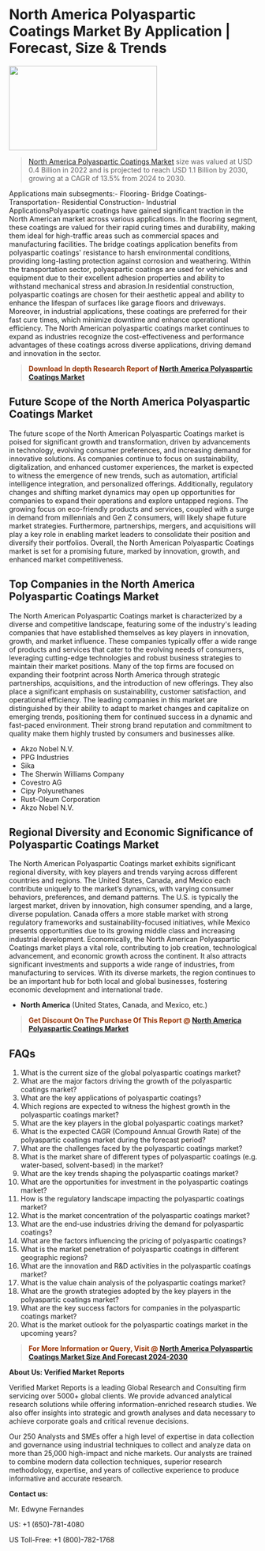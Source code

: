 <p><h1>North America Polyaspartic Coatings Market By Application | Forecast, Size & Trends</h1><p><img class="aligncenter size-medium wp-image-105565" src="https://ffe5etoiles.com/wp-content/uploads/2025/01/MST7-300x171.png" alt="" width="300" height="171" /></p><blockquote><p><a href="https://www.verifiedmarketreports.com/download-sample/?rid=642452&utm_source=Github-NA&utm_medium=377" target="_blank">North America Polyaspartic Coatings Market</a> size was valued at USD 0.4 Billion in 2022 and is projected to reach USD 1.1 Billion by 2030, growing at a CAGR of 13.5% from 2024 to 2030.</p></blockquote>Applications main subsegments:- Flooring- Bridge Coatings- Transportation- Residential Construction- Industrial ApplicationsPolyaspartic coatings have gained significant traction in the North American market across various applications. In the flooring segment, these coatings are valued for their rapid curing times and durability, making them ideal for high-traffic areas such as commercial spaces and manufacturing facilities. The bridge coatings application benefits from polyaspartic coatings' resistance to harsh environmental conditions, providing long-lasting protection against corrosion and weathering. Within the transportation sector, polyaspartic coatings are used for vehicles and equipment due to their excellent adhesion properties and ability to withstand mechanical stress and abrasion.In residential construction, polyaspartic coatings are chosen for their aesthetic appeal and ability to enhance the lifespan of surfaces like garage floors and driveways. Moreover, in industrial applications, these coatings are preferred for their fast cure times, which minimize downtime and enhance operational efficiency. The North American polyaspartic coatings market continues to expand as industries recognize the cost-effectiveness and performance advantages of these coatings across diverse applications, driving demand and innovation in the sector.</p><blockquote><p><span style="color: #993300;"><strong>Download In depth Research Report of <a href="https://www.verifiedmarketreports.com/download-sample/?rid=642452&utm_source=Github-NA&utm_medium=377">North America Polyaspartic Coatings Market</a></strong></span></p></blockquote><h2>Future Scope of the North America Polyaspartic Coatings Market</h2><p>The future scope of the North American Polyaspartic Coatings market is poised for significant growth and transformation, driven by advancements in technology, evolving consumer preferences, and increasing demand for innovative solutions. As companies continue to focus on sustainability, digitalization, and enhanced customer experiences, the market is expected to witness the emergence of new trends, such as automation, artificial intelligence integration, and personalized offerings. Additionally, regulatory changes and shifting market dynamics may open up opportunities for companies to expand their operations and explore untapped regions. The growing focus on eco-friendly products and services, coupled with a surge in demand from millennials and Gen Z consumers, will likely shape future market strategies. Furthermore, partnerships, mergers, and acquisitions will play a key role in enabling market leaders to consolidate their position and diversify their portfolios. Overall, the North American Polyaspartic Coatings market is set for a promising future, marked by innovation, growth, and enhanced market competitiveness.</p><h2>Top Companies in the North America Polyaspartic Coatings Market</h2><p>The North American Polyaspartic Coatings market is characterized by a diverse and competitive landscape, featuring some of the industry's leading companies that have established themselves as key players in innovation, growth, and market influence. These companies typically offer a wide range of products and services that cater to the evolving needs of consumers, leveraging cutting-edge technologies and robust business strategies to maintain their market positions. Many of the top firms are focused on expanding their footprint across North America through strategic partnerships, acquisitions, and the introduction of new offerings. They also place a significant emphasis on sustainability, customer satisfaction, and operational efficiency. The leading companies in this market are distinguished by their ability to adapt to market changes and capitalize on emerging trends, positioning them for continued success in a dynamic and fast-paced environment. Their strong brand reputation and commitment to quality make them highly trusted by consumers and businesses alike.</p><p><ul><li>Akzo Nobel N.V. </li><li> PPG Industries </li><li> Sika </li><li> The Sherwin Williams Company </li><li> Covestro AG </li><li> Cipy Polyurethanes </li><li> Rust-Oleum Corporation </li><li> Akzo Nobel N.V.</li></ul></p><h2>Regional Diversity and Economic Significance of Polyaspartic Coatings Market</h2><p>The North American Polyaspartic Coatings market exhibits significant regional diversity, with key players and trends varying across different countries and regions. The United States, Canada, and Mexico each contribute uniquely to the market’s dynamics, with varying consumer behaviors, preferences, and demand patterns. The U.S. is typically the largest market, driven by innovation, high consumer spending, and a large, diverse population. Canada offers a more stable market with strong regulatory frameworks and sustainability-focused initiatives, while Mexico presents opportunities due to its growing middle class and increasing industrial development. Economically, the North American Polyaspartic Coatings market plays a vital role, contributing to job creation, technological advancement, and economic growth across the continent. It also attracts significant investments and supports a wide range of industries, from manufacturing to services. With its diverse markets, the region continues to be an important hub for both local and global businesses, fostering economic development and international trade.</p><ul> <li><strong>North America</strong> (United States, Canada, and Mexico, etc.)</li></ul><blockquote><p><span style="color: #993300;"><strong>Get Discount On The Purchase Of This Report @ <a href="https://www.verifiedmarketreports.com/ask-for-discount/?rid=642452&utm_source=Github-NA&utm_medium=377">North America Polyaspartic Coatings Market</a></strong></span></p></blockquote><h2>FAQs</h2><p><ol> <li>What is the current size of the global polyaspartic coatings market?</div><div></li> <li>What are the major factors driving the growth of the polyaspartic coatings market?</div><div></li> <li>What are the key applications of polyaspartic coatings?</div><div></li> <li>Which regions are expected to witness the highest growth in the polyaspartic coatings market?</div><div></li> <li>What are the key players in the global polyaspartic coatings market?</div><div></li> <li>What is the expected CAGR (Compound Annual Growth Rate) of the polyaspartic coatings market during the forecast period?</div><div></li> <li>What are the challenges faced by the polyaspartic coatings market?</div><div></li> <li>What is the market share of different types of polyaspartic coatings (e.g. water-based, solvent-based) in the market?</div><div></li> <li>What are the key trends shaping the polyaspartic coatings market?</div><div></li> <li>What are the opportunities for investment in the polyaspartic coatings market?</div><div></li> <li>How is the regulatory landscape impacting the polyaspartic coatings market?</div><div></li> <li>What is the market concentration of the polyaspartic coatings market?</div><div></li> <li>What are the end-use industries driving the demand for polyaspartic coatings?</div><div></li> <li>What are the factors influencing the pricing of polyaspartic coatings?</div><div></li> <li>What is the market penetration of polyaspartic coatings in different geographic regions?</div><div></li> <li>What are the innovation and R&D activities in the polyaspartic coatings market?</div><div></li> <li>What is the value chain analysis of the polyaspartic coatings market?</div><div></li> <li>What are the growth strategies adopted by the key players in the polyaspartic coatings market?</div><div></li> <li>What are the key success factors for companies in the polyaspartic coatings market?</div><div></li> <li>What is the market outlook for the polyaspartic coatings market in the upcoming years?</div><div></li></ol></p><blockquote><p><span style="color: #993300;"><strong>For More Information or Query, Visit @ <a href="https://www.verifiedmarketreports.com/product/polyaspartic-coatings-market/">North America Polyaspartic Coatings Market Size And Forecast 2024-2030</a></strong></span></p></blockquote><p><strong>About Us: Verified Market Reports</strong></p><p>Verified Market Reports is a leading Global Research and Consulting firm servicing over 5000+ global clients. We provide advanced analytical research solutions while offering information-enriched research studies. We also offer insights into strategic and growth analyses and data necessary to achieve corporate goals and critical revenue decisions.</p><p>Our 250 Analysts and SMEs offer a high level of expertise in data collection and governance using industrial techniques to collect and analyze data on more than 25,000 high-impact and niche markets. Our analysts are trained to combine modern data collection techniques, superior research methodology, expertise, and years of collective experience to produce informative and accurate research.</p><p><strong>Contact us:</strong></p><p>Mr. Edwyne Fernandes</p><p>US: +1 (650)-781-4080</p><p>US Toll-Free: +1 (800)-782-1768</p>
